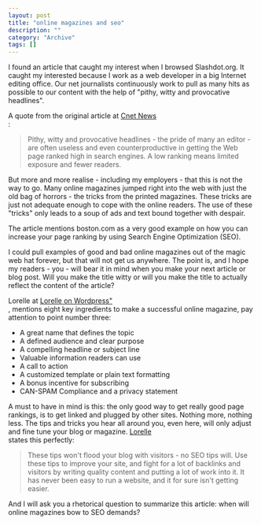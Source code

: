 ```yaml
--- 
layout: post 
title: "online magazines and seo"
description: ""
category: "Archive"
tags: []
---  
```

<p>I found an article that caught my interest when I browsed Slashdot.org. It caught my interested because I work as a web developer in a big Internet editing office. Our net journalists continuously work to pull as many hits as possible to our content with the help of "pithy, witty and provocative headlines".  </p> <p>A quote from the original article at <a href="http://news.com.com/2100-1038_3-6155739.html">Cnet News</a> <br/>:</p> 
<blockquote>Pithy, witty and provocative headlines - the pride of many an editor - are often useless and even counterproductive in getting the Web page ranked high in search engines. A low ranking means limited exposure and fewer readers.</blockquote> 
<p>But more and more realise - including my employers -  that this is not the way to go. Many online magazines jumped right into the web with just the old bag of horrors - the tricks from the printed magazines. These tricks are just not adequate enough to cope with the online readers. The use of these "tricks" only leads to a soup of ads and text bound together with despair.</p> 
<p>The article mentions boston.com as a very good example on how you can increase your page ranking by using Search Engine Optimization (SEO). </p> 
<p>I could pull examples of good and bad online magazines out of the magic web hat forever, but that will not get us anywhere. The point is, and I hope my readers - you - will bear it in mind when you make your next article or blog post.  Will you make the title witty or will you make the title to actually reflect the content of the article?</p> 
<p>Lorelle at <a href="http://lorelle.wordpress.com/2007/03/15/blog-online-magazine-and-ezine-whats-the-difference/">Lorelle on Wordpress" </a> <br/>, mentions eight key ingredients to make a successful online magazine, pay attention to point number three:</p> 
<ul>
<li>A great name that defines the topic</li>
<li>A defined audience and clear purpose</li>
<li>A compelling headline or subject line</li>
<li>Valuable information readers can use</li>
<li>A call to action</li>
<li>A customized template or plain text formatting</li>
<li>A bonus incentive for subscribing</li>
<li>CAN-SPAM Compliance and a privacy statement </li>
</ul>
<p>A must to have in mind is this: the only good way to get really good page rankings, is to get linked and plugged by other sites. Nothing more, nothing less. The tips and tricks you hear all around you, even here, will only adjust and fine tune your blog or magazine. <a href="http://lorelle.wordpress.com/2006/06/28/wordpress-and-seo-tips-and-techniques/">Lorelle</a> <br/> states this perfectly:</p>
<blockquote>These tips won't flood your blog with visitors - no SEO tips will. Use these tips to improve your site, and fight for a lot of backlinks and visitors by writing quality content and putting a lot of work into it. It has never been easy to run a website, and it for sure isn't getting easier.</blockquote>
<p>And I will ask you a rhetorical question to summarize this article: when will online magazines bow to SEO demands?  </p>